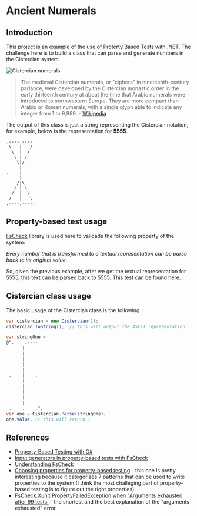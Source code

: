 # Ancient Numerals

## Introduction

This project is an example of the use of Proterty Based Tests with .NET. The challenge here is to build a class that can parse and generate numbers in the Cistercian system.

![Cistercian numerals](https://upload.wikimedia.org/wikipedia/commons/thumb/6/67/Cistercian_digits_%28vertical%29.svg/754px-Cistercian_digits_%28vertical%29.svg.png)

> The medieval Cistercian numerals, or "ciphers" in nineteenth-century parlance, were developed by the Cistercian monastic order in the early thirteenth century at about the time that Arabic numerals were introduced to northwestern Europe. They are more compact than Arabic or Roman numerals, with a single glyph able to indicate any integer from 1 to 9,999. - [Wikipedia](https://en.wikipedia.org/wiki/Cistercian_numerals)

The output of this class is just a string representing the Cistercian notation, for example, below is the representation for **5555**.

````
.----.----.
 \   |   / 
  \  |  /  
   \ | /   
    \|/    
     |     
.    |    .
     |     
    /|\    
   / | \   
  /  |  \ 
 /   |   \ 
.----.----.
````
## Property-based test usage

[FsCheck](https://fscheck.github.io/FsCheck/) library is used here to validade the following property of the system:

*Every number that is transformed to a textual representation can be parse back to its original value.*

So, given the previous example, after we get the textual representation for 5555, this text can be parsed back to 5555. This test can be found [here](https://github.com/fabiogouw/AncientNumerals/blob/ad50bb47e4fab8482e22812ae15dbd13bf536447/src/AncientNumerals.Tests/CistercianTests.cs#L45).

## Cistercian class usage

The basic usage of the Cistercian class is the following

````csharp
var cistercian = new Cistercian(1);
cistercian.ToString();  // this will output the ASCII representation

var stringOne = 
@".    .----.
      |     
      |     
      |     
      |     
      |     
 .    |    .
      |     
      |     
      |     
      |     
      |     
 .    .    .";
var one = Cistercian.Parse(stringOne);
one.Value; // this will return 1
````

## References

* [Property-Based Testing with C#](https://www.codit.eu/blog/property-based-testing-with-c/)
* [Input generators in property-based tests with FsCheck](https://blog.miguelbernard.com/input-generators-in-property-based-tests-with-fscheck)
* [Understanding FsCheck](https://fsharpforfunandprofit.com/posts/property-based-testing-1/)
* [Choosing properties for property-based testing](https://fsharpforfunandprofit.com/posts/property-based-testing-2/) - this one is pretty interesting because it categorizes 7 patterns that can be used to write properties to the system (I think the most challeging part ot property-based testing is to figure out the right properties).
* [FsCheck.Xunit.PropertyFailedException when "Arguments exhausted after 99 tests.](https://github.com/fscheck/FsCheck/issues/245) - the shortest and the best explanation of the "arguments exhausted" error


